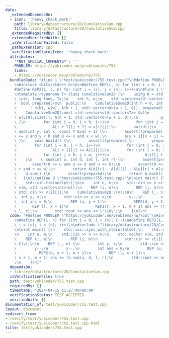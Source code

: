 ```yaml
---
data:
  _extendedDependsOn:
  - icon: ':heavy_check_mark:'
    path: library/datastructure/2D/CumulativeSum.cpp
    title: library/datastructure/2D/CumulativeSum.cpp
  _extendedRequiredBy: []
  _extendedVerifiedWith: []
  _isVerificationFailed: false
  _pathExtension: cpp
  _verificationStatusIcon: ':heavy_check_mark:'
  attributes:
    '*NOT_SPECIAL_COMMENTS*': ''
    PROBLEM: https://yukicoder.me/problems/no/755
    links:
    - https://yukicoder.me/problems/no/755
  bundledCode: "#line 1 \"test/yukicoder/755.test.cpp\"\n#define PROBLEM \"https://yukicoder.me/problems/no/755\"\
    \n#include <bits/stdc++.h>\n\n#define REP(i, n) for (int i = 0; i < (n); i++)\n\
    #define REP2(i, s, n) for (int i = (s); i < (n); i++)\n\n#line 1 \"library/datastructure/2D/CumulativeSum.cpp\"\
    \ntemplate <typename T> class CumulativeSum2D {\n    using U = std::conditional_t<std::is_same_v<T,\
    \ int>, long long, T>;\n    int h, w;\n    std::vector<std::vector<U>> A;\n  \
    \  bool prepared;\n\n  public:\n    CumulativeSum2D(int h = 0, int w = 0)\n  \
    \      : h(h), w(w), A(h + 1, std::vector<U>(w + 1, 0)), prepared(false) {}\n\
    \    CumulativeSum2D(const std::vector<std::vector<T>> &v)\n        : h(v.size()),\
    \ w(v[0].size()), A(h + 1, std::vector<U>(w + 1, 0)),\n          prepared(false)\
    \ {\n        for (int i = 0; i < h; i++)\n            for (int j = 0; j < w; j++)\n\
    \                A[i + 1][j + 1] = v[i][j];\n        build();\n    }\n    void\
    \ add(int y, int x, const T &val = 1) {\n        assert(!prepared);\n        assert(0\
    \ <= y and y < h and 0 <= x and x < w);\n        A[y + 1][x + 1] += val;\n   \
    \ }\n    void build() {\n        assert(!prepared);\n        prepared = true;\n\
    \        for (int i = 0; i < h; i++)\n            for (int j = 0; j <= w; j++)\n\
    \                A[i + 1][j] += A[i][j];\n        for (int i = 0; i <= h; i++)\n\
    \            for (int j = 0; j < w; j++)\n                A[i][j + 1] += A[i][j];\n\
    \    }\n    U sum(int u, int d, int l, int r) {\n        assert(prepared);\n \
    \       assert(0 <= u and u <= d and u <= h);\n        assert(0 <= l and l <=\
    \ r and r <= w);\n        return A[d][r] - A[d][l] - A[u][r] + A[u][l];\n    }\n\
    \    U sum() {\n        assert(prepared);\n        return A.back().back();\n \
    \   }\n};\n#line 8 \"test/yukicoder/755.test.cpp\"\n\nint main() {\n    std::ios::sync_with_stdio(false);\n\
    \    std::cin.tie(nullptr);\n\n    int n, m;\n    std::cin >> n >> m;\n    std::vector\
    \ v(m, std::vector<int>(m));\n    REP (i, m)\n        REP (j, m)\n           \
    \ std::cin >> v[i][j];\n    CumulativeSum2D C(v);\n\n    REP (_, n) {\n      \
    \  int y, x;\n        std::cin >> y >> x;\n        y--;\n        x--;\n      \
    \  int ans = 0;\n        REP (u, y + 1)\n            REP2(d, y + 1, m + 1)\n \
    \       REP (l, x + 1)\n            REP2(r, x + 1, m + 1) ans += !C.sum(u, d,\
    \ l, r);\n        std::cout << ans << \"\\n\";\n    }\n}\n"
  code: "#define PROBLEM \"https://yukicoder.me/problems/no/755\"\n#include <bits/stdc++.h>\n\
    \n#define REP(i, n) for (int i = 0; i < (n); i++)\n#define REP2(i, s, n) for (int\
    \ i = (s); i < (n); i++)\n\n#include \"library/datastructure/2D/CumulativeSum.cpp\"\
    \n\nint main() {\n    std::ios::sync_with_stdio(false);\n    std::cin.tie(nullptr);\n\
    \n    int n, m;\n    std::cin >> n >> m;\n    std::vector v(m, std::vector<int>(m));\n\
    \    REP (i, m)\n        REP (j, m)\n            std::cin >> v[i][j];\n    CumulativeSum2D\
    \ C(v);\n\n    REP (_, n) {\n        int y, x;\n        std::cin >> y >> x;\n\
    \        y--;\n        x--;\n        int ans = 0;\n        REP (u, y + 1)\n  \
    \          REP2(d, y + 1, m + 1)\n        REP (l, x + 1)\n            REP2(r,\
    \ x + 1, m + 1) ans += !C.sum(u, d, l, r);\n        std::cout << ans << \"\\n\"\
    ;\n    }\n}"
  dependsOn:
  - library/datastructure/2D/CumulativeSum.cpp
  isVerificationFile: true
  path: test/yukicoder/755.test.cpp
  requiredBy: []
  timestamp: '2024-04-15 11:27:40+09:00'
  verificationStatus: TEST_ACCEPTED
  verifiedWith: []
documentation_of: test/yukicoder/755.test.cpp
layout: document
redirect_from:
- /verify/test/yukicoder/755.test.cpp
- /verify/test/yukicoder/755.test.cpp.html
title: test/yukicoder/755.test.cpp
---
```

